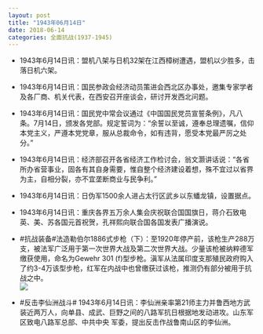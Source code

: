 ```yaml
---
layout: post
title: "1943年06月14日"
date: 2018-06-14
categories: 全面抗战(1937-1945)
---
```


<meta name="referrer" content="no-referrer" />

- 1943年6月14日讯：盟机八架与日机32架在江西樟树遭遇，盟机以少胜多，击落日机六架。 

- 1943年6月14日讯：国民参政会经济动员策进会西北区办事处，邀集专家学者及各厂商、机关代表，在西安召开座谈会，研讨开发西北问题。 

- 1943年6月14日讯：国民党中常会议通过《中国国民党员宣誓条例》，凡八条。7月14日，颁发各党部。规定誓词为：“余誓以至诚，遵奉总理遗嘱，信仰本党主义，严遵本党党章，服从总裁命令，如有违背，愿受本党最严厉之处分。” 

- 1943年6月14日讯：经济部召开各省经济工作检讨会，翁文灏讲话说：“各省所办省营事业，固各有其自身需要，惟自整个经济建设着想，殊不宜过以省界为主，自相分裂，亦不宜垄断商业与民争利。” 

- 1943年6月14日讯：日伪军1500余人进占太行区武乡以东蟠龙镇，设置据点。 

- 1943年6月14日讯：重庆各界五万余人集会庆祝联合国国旗日，蒋介石致电英、美、苏各国元首祝贺，孔祥熙向联合国各国发表广播演说。 

- #抗战装备#法造勒伯尔1886式步枪（下）：至1920年停产前，该枪生产288万支，被法军广泛用于第一次世界大战及第二次世界大战。少量该枪被纳粹德军缴获使用，命名为Gewehr 301 (f)型步枪。滇军从法属印度支那殖民政府购入了约3-4万该型步枪，红军在内战中也曾缴获过该枪，推测仍有部分被用于抗战之中。 <br/><img src="https://wx4.sinaimg.cn/large/aca367d8ly1fsah7uqwfej20ef0qidm7.jpg" />

- #反击李仙洲战斗# 1943年6月14日讯：李仙洲亲率第21师主力并鲁西地方武装近两万人，向单县、成武、巨野之间的八路军抗日根据地发动进攻。山东军区致电八路军总部、中共中央 军委，提出反击作战鲁南山区的李仙洲。 

